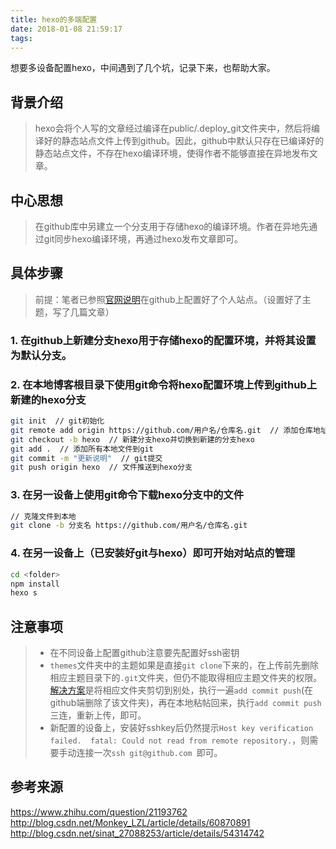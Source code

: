 ```yaml
---
title: hexo的多端配置
date: 2018-01-08 21:59:17
tags:
---
```

想要多设备配置hexo，中间遇到了几个坑，记录下来，也帮助大家。

## 背景介绍

>hexo会将个人写的文章经过编译在public/.deploy_git文件夹中，然后将编译好的静态站点文件上传到github。因此，github中默认只存在已编译好的静态站点文件，不存在hexo编译环境，使得作者不能够直接在异地发布文章。

## 中心思想

>在github库中另建立一个分支用于存储hexo的编译环境。作者在异地先通过git同步hexo编译环境，再通过hexo发布文章即可。

<!-- more -->
## 具体步骤

>前提：笔者已参照[官网说明](https://hexo.io/zh-cn/docs/index.html)在github上配置好了个人站点。（设置好了主题，写了几篇文章）

### 1. 在github上新建分支hexo用于存储hexo的配置环境，并将其设置为默认分支。

### 2. 在本地博客根目录下使用git命令将hexo配置环境上传到github上新建的hexo分支
```bash
git init  // git初始化
git remote add origin https://github.com/用户名/仓库名.git  // 添加仓库地址
git checkout -b hexo  // 新建分支hexo并切换到新建的分支hexo
git add .  // 添加所有本地文件到git
git commit -m "更新说明"  // git提交
git push origin hexo  // 文件推送到hexo分支
```

### 3. 在另一设备上使用git命令下载hexo分支中的文件
```bash
// 克隆文件到本地
git clone -b 分支名 https://github.com/用户名/仓库名.git
```

### 4. 在另一设备上（已安装好git与hexo）即可开始对站点的管理
```bash
cd <folder>
npm install
hexo s
```

## 注意事项

>* 在不同设备上配置github注意要先配置好ssh密钥
>* `themes`文件夹中的主题如果是直接`git clone`下来的，在上传前先删除相应主题目录下的`.git`文件夹，但仍不能取得相应主题文件夹的权限。[解决方案](http://blog.csdn.net/sinat_27088253/article/details/54314742)是将相应文件夹剪切到别处，执行一遍`add commit push`(在github端删除了该文件夹)，再在本地粘帖回来，执行`add commit push`三连，重新上传，即可。
>* 新配置的设备上，安装好sshkey后仍然提示`Host key verification failed.  fatal: Could not read from remote repository.`，则需要手动连接一次`ssh git@github.com `即可。

## 参考来源
https://www.zhihu.com/question/21193762
http://blog.csdn.net/Monkey_LZL/article/details/60870891
http://blog.csdn.net/sinat_27088253/article/details/54314742
